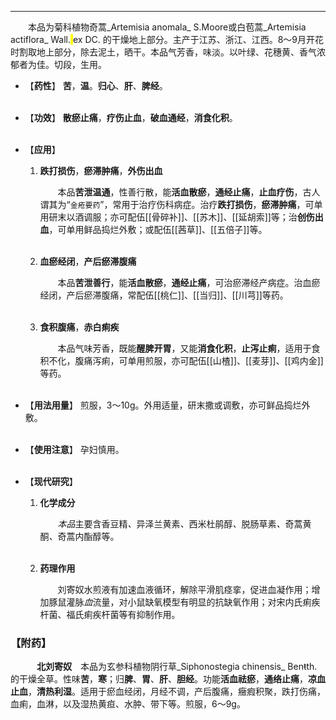 ---
&emsp;&emsp;本品为菊科植物奇蒿_Artemisia anomala_ S.Moore或白苞蒿_Artemisia actiflora_ Wall.<mark> </mark>   ex DC. 的干燥地上部分。主产于江苏、浙江、江西。8～9月开花时割取地上部分，除去泥土，晒干。本品气芳香，味淡。以叶绿、花穗黄、香气浓郁者为佳。切段，生用。

- 【**药性**】
	**苦**，**温**。**归心**、**肝**、**脾经**。<br></br>

- 【**功效**】
	**散瘀止痛**，**疗伤止血**，**破血通经**，**消食化积**。<br></br>

- 【**应用**】
	1. **跌打损伤**，**瘀滞肿痛**，**外伤出血**
		
		&emsp;&emsp;本品**苦泄温通**，性善行散，能**活血散瘀**，**通经止痛**，**止血疗伤**，古人谓其为“`金疮要药`”，常用于治疗伤科病症。治疗**跌打损伤**，**瘀滞肿痛**，可单用研末以酒调服；亦可配伍[[骨碎补]]、[[苏木]]、[[延胡索]]等；治**创伤出血**，可单用鲜品捣烂外敷；或配伍[[茜草]]、[[五倍子]]等。<br></br>
	
	2. **血瘀经闭**，**产后瘀滞腹痛**
		
		&emsp;&emsp;本品**苦泄善行**，能**活血散瘀**，**通经止痛**，可治瘀滞经产病症。治血瘀经闭，产后瘀滞腹痛，常配伍[[桃仁]]、[[当归]]、[[川芎]]等药。<br></br>
	
	3. **食积腹痛**，**赤白痢疾**
		
		&emsp;&emsp;本品气味芳香，既能**醒脾开胃**，又能**消食化积**，**止泻止痢**，适用于食积不化，腹痛泻痢，可单用煎服，亦可配伍[[山楂]]、[[麦芽]]、[[鸡内金]]等药。<br></br>

- 【**用法用量**】
	煎服，3～10g。外用适量，研末撒或调敷，亦可鲜品捣烂外敷。<br></br>

- 【**使用注意**】
	孕妇慎用。<br></br>

- 【**现代研究**】
	1. **化学成分**
		
		&emsp;&emsp;<dfn>本品</dfn>主要含香豆精<dfn>、</dfn>异泽兰黄素<dfn>、</dfn>西米杜鹃醇<dfn>、</dfn>脱肠草素<dfn>、</dfn>奇蒿黄酮<dfn>、</dfn>奇蒿内酯醇等。<br></br>
	
	2. **药理作用**
		
		&emsp;&emsp;刘寄奴水煎液有加速血液循环，解除平滑肌痉挛，促进血凝作用；增加豚鼠灌脉<dfn>血</dfn>流量，对小鼠缺氧模型有明显的抗缺氧作用；对宋内氏痢疾杆菌、福氏痢疾杆菌等有抑制作用。

### 【附药】

&emsp;&emsp;&emsp;**北刘寄奴**&emsp;本品为玄参科植物阴行草_Siphonostegia chinensis_ Ben~~t~~th. 的干燥全草。性味**苦**，**寒**；归**脾**、**胃**、**肝**、**胆经**。功能**活血祛瘀**，**通络止痛**，**凉血止血**，**清热利湿**。适用于瘀血经闭，月经不调，产后腹痛，癥瘕积聚，跌打伤痛，血痢，血淋，以及湿热黄疸、水肿、带下等。煎服，6～9g。